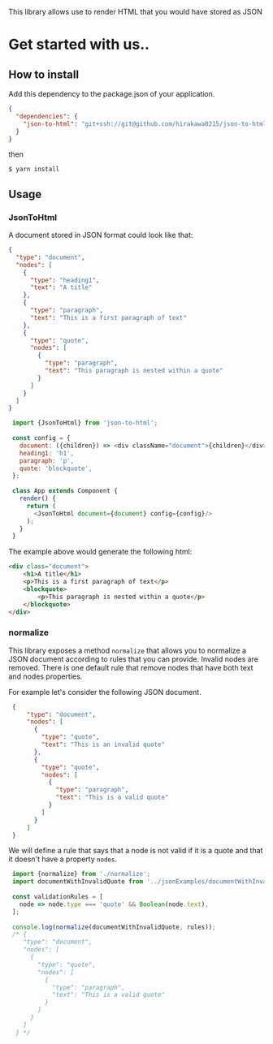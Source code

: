 This library allows use to render HTML that you would have stored as JSON

# Get started with us..

## How to install

Add this dependency to the package.json of your application.

```json
{
  "dependencies": {
    "json-to-html": "git+ssh://git@github.com/hirakawa0215/json-to-html.git"
  }
}
```

then

    $ yarn install

## Usage

### JsonToHtml

A document stored in JSON format could look like that:

```json
{
  "type": "document",
  "nodes": [
    {
      "type": "heading1",
      "text": "A title"
    },
    {
      "type": "paragraph",
      "text": "This is a first paragraph of text"
    },
    {
      "type": "quote",
      "nodes": [
        {
          "type": "paragraph",
          "text": "This paragraph is nested within a quote"
        }      
      ]
    }
  ]
}
```

```javascript
 import {JsonToHtml} from 'json-to-html';
 
 const config = {
   document: ({children}) => <div className="document">{children}</div>,
   heading1: 'h1',
   paragraph: 'p',
   quote: 'blockquote',
 };
 
 class App extends Component {
   render() {
     return (
       <JsonToHtml document={document} config={config}/>
     );
   }
 }
``` 

The example above would generate the following html:

```html
<div class="document">
    <h1>A title</h1>
    <p>This is a first paragraph of text</p>
    <blockquote>
        <p>This paragraph is nested within a quote</p>    
    </blockquote>
</div>
```

### normalize

This library exposes a method `normalize` that allows you to normalize a JSON document according to rules that
 you can provide. Invalid nodes are removed. There is one default rule that remove nodes that have both 
 text and nodes properties.
 
For example let's consider the following JSON document.
 
```json
 {
     "type": "document",
     "nodes": [
       {
         "type": "quote",
         "text": "This is an invalid quote"
       },
       {
         "type": "quote",
         "nodes": [
           {
             "type": "paragraph",
             "text": "This is a valid quote"
           }
         ]
       }
     ]
 }
```
 
We will define a rule that says that a node is not valid if it is a quote and that it doesn't have a 
property `nodes`. 
 
```javascript
 import {normalize} from './normalize';
 import documentWithInvalidQuote from '../jsonExamples/documentWithInvalidQuote';
 
 const validationRules = [
   node => node.type === 'quote' && Boolean(node.text),
 ];
 
 console.log(normalize(documentWithInvalidQuote, rules));
 /* {
    "type": "document",
    "nodes": [
      {
        "type": "quote",
        "nodes": [
          {
            "type": "paragraph",
            "text": "This is a valid quote"
          }
        ]
      }
    ]
  } */
``` 

